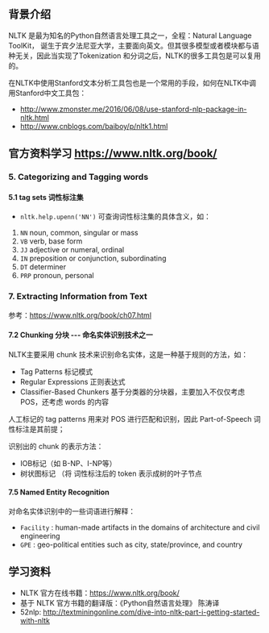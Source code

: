 
## 背景介绍

NLTK 是最为知名的Python自然语言处理工具之一，全程：Natural Language ToolKit， 诞生于宾夕法尼亚大学，主要面向英文。但其很多模型或者模块都与语种无关，因此当实现了Tokenization 和分词之后，NLTK的很多工具包是可以复用的。


在NLTK中使用Stanford文本分析工具包也是一个常用的手段，如何在NLTK中调用Stanford中文工具包：
- http://www.zmonster.me/2016/06/08/use-stanford-nlp-package-in-nltk.html
- http://www.cnblogs.com/baiboy/p/nltk1.html

## 官方资料学习 https://www.nltk.org/book/

### 5. Categorizing and Tagging words

#### 5.1 tag sets 词性标注集

- `nltk.help.upenn('NN')` 可查询词性标注集的具体含义，如：

1. `NN` noun, common, singular or mass
2. `VB` verb, base form
3. `JJ` adjective or numeral, ordinal
4. `IN` preposition or conjunction, subordinating
5. `DT` determiner
6. `PRP` pronoun, personal




### 7. Extracting Information from Text

参考：https://www.nltk.org/book/ch07.html

#### 7.2 Chunking 分块 --- 命名实体识别技术之一

NLTK主要采用 chunk 技术来识别命名实体，这是一种基于规则的方法，如：
- Tag Patterns 标记模式
- Regular Expressions 正则表达式
- Classifier-Based Chunkers 基于分类器的分块器，主要加入不仅仅考虑 POS，还考虑 words 的内容

人工标记的 tag patterns 用来对 POS 进行匹配和识别，因此 Part-of-Speech 词性标注是其前提；

识别出的 chunk 的表示方法：  
- IOB标记（如 B-NP、I-NP等）
- 树状图标记 （将 词性标注后的 token 表示成树的叶子节点

#### 7.5 Named Entity Recognition

对命名实体识别中的一些词语进行解释：
- `Facility` : human-made artifacts in the domains of architecture and civil engineering
- `GPE` : geo-political entities such as city, state/province, and country



## 学习资料

- NLTK 官方在线书籍：https://www.nltk.org/book/
- 基于 NLTK 官方书籍的翻译版：《Python自然语言处理》 陈涛译
- 52nlp: http://textminingonline.com/dive-into-nltk-part-i-getting-started-with-nltk
